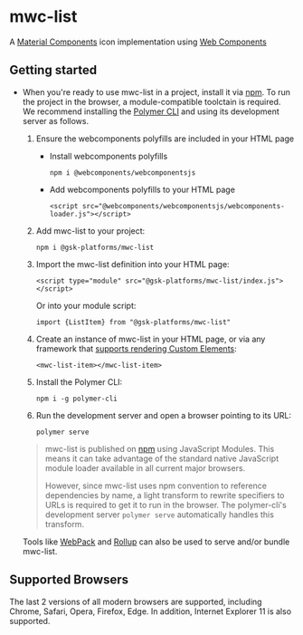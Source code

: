 # mwc-list
A [Material Components](https://material.io/components/) icon implementation using [Web Components](https://www.webcomponents.org/introduction)

## Getting started

* When you're ready to use mwc-list in a project, install it via [npm](https://www.npmjs.com/). To run the project in the browser, a module-compatible toolctain is required. We recommend installing the [Polymer CLI](https://github.com/Polymer/polymer-cli) and using its development server as follows.

  1. Ensure the webcomponents polyfills are included in your HTML page

      - Install webcomponents polyfills

          ```npm i @webcomponents/webcomponentsjs```

      - Add webcomponents polyfills to your HTML page

          ```<script src="@webcomponents/webcomponentsjs/webcomponents-loader.js"></script>```

  1. Add mwc-list to your project:

      ```npm i @gsk-platforms/mwc-list```

  1. Import the mwc-list definition into your HTML page:

      ```<script type="module" src="@gsk-platforms/mwc-list/index.js"></script>```

      Or into your module script:

      ```import {ListItem} from "@gsk-platforms/mwc-list"```

  1. Create an instance of mwc-list in your HTML page, or via any framework that [supports rendering Custom Elements](https://custom-elements-everywhere.com/):

      ```<mwc-list-item></mwc-list-item>```

  1. Install the Polymer CLI:

      ```npm i -g polymer-cli```

  1. Run the development server and open a browser pointing to its URL:

      ```polymer serve```

  > mwc-list is published on [npm](https://www.npmjs.com/package/@gsk-platforms/mwc-list) using JavaScript Modules.
  This means it can take advantage of the standard native JavaScript module loader available in all current major browsers.
  >
  > However, since mwc-list uses npm convention to reference dependencies by name, a light transform to rewrite specifiers to URLs is required to get it to run in the browser. The polymer-cli's development server `polymer serve` automatically handles this transform.

  Tools like [WebPack](https://webpack.js.org/) and [Rollup](https://rollupjs.org/) can also be used to serve and/or bundle mwc-list.

## Supported Browsers

The last 2 versions of all modern browsers are supported, including
Chrome, Safari, Opera, Firefox, Edge. In addition, Internet Explorer 11 is also supported.
